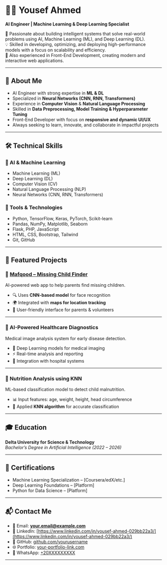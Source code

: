 # 👨‍💻 Yousef Ahmed  

**AI Engineer | Machine Learning & Deep Learning Specialist**  

🚀 Passionate about building intelligent systems that solve real-world problems using AI, Machine Learning (ML), and Deep Learning (DL).  
💡 Skilled in developing, optimizing, and deploying high-performance models with a focus on scalability and efficiency.  
🎨 Also experienced in Front-End Development, creating modern and interactive web applications.  

---

## 📌 About Me  
- AI Engineer with strong expertise in **ML & DL**  
- Specialized in **Neural Networks (CNN, RNN, Transformers)**  
- Experience in **Computer Vision** & **Natural Language Processing**  
- Skilled in **Data Preprocessing, Model Training & Hyperparameter Tuning**  
- Front-End Developer with focus on **responsive and dynamic UI/UX**  
- Always seeking to learn, innovate, and collaborate in impactful projects  

---

## 🛠️ Technical Skills  

### 🔹 AI & Machine Learning  
- Machine Learning (ML)  
- Deep Learning (DL)  
- Computer Vision (CV)  
- Natural Language Processing (NLP)  
- Neural Networks (CNN, RNN, Transformers)  

### 🔹 Tools & Technologies  
- Python, TensorFlow, Keras, PyTorch, Scikit-learn  
- Pandas, NumPy, Matplotlib, Seaborn  
- Flask, PHP, JavaScript  
- HTML, CSS, Bootstrap, Tailwind  
- Git, GitHub  

---

## 🚀 Featured Projects  

### 🔹 [Mafqood – Missing Child Finder](https://github.com/yourusername/mafqood)  
AI-powered web app to help parents find missing children.  
- 🔍 Uses **CNN-based model** for face recognition  
- 🌍 Integrated with **maps for location tracking**  
- 📲 User-friendly interface for parents & volunteers  

---

### 🔹 AI-Powered Healthcare Diagnostics  
Medical image analysis system for early disease detection.  
- 🧠 Deep Learning models for medical imaging  
- ⚡ Real-time analysis and reporting  
- 🏥 Integration with hospital systems  

---

### 🔹 Nutrition Analysis using KNN  
ML-based classification model to detect child malnutrition.  
- 📊 Input features: age, weight, height, head circumference  
- 🤖 Applied **KNN algorithm** for accurate classification  

---

## 🎓 Education  
**Delta University for Science & Technology**  
_Bachelor’s Degree in Artificial Intelligence (2022 – 2026)_  

---

## 📜 Certifications  
- Machine Learning Specialization – [Coursera/edX/etc.]  
- Deep Learning Foundations – [Platform]  
- Python for Data Science – [Platform]  

---

## 📬 Contact Me  

- 📧 Email: **your.email@example.com**  
- 💼 LinkedIn: [https://www.linkedin.com/in/yousef-ahmed-029bb22a3/](https://www.linkedin.com/in/yousef-ahmed-029bb22a3/)  
- 🐙 GitHub: [github.com/yourusername](https://github.com/yousefahmed2004)  
- 🌐 Portfolio: [your-portfolio-link.com](https://yousefahmed2004.github.io/)  
- 📱 WhatsApp: [+20XXXXXXXXX](https://wa.me/201006947262)  

---


